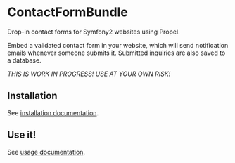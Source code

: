 ContactFormBundle
=================

Drop-in contact forms for Symfony2 websites using Propel.

Embed a validated contact form in your website, which will send notification emails whenever someone submits it. Submitted inquiries are also saved to a database.

*THIS IS WORK IN PROGRESS! USE AT YOUR OWN RISK!*

Installation
------------

See [installation documentation](Resources/doc/installation.md).

Use it!
-------

See [usage documentation](Resources/doc/usage.md).

